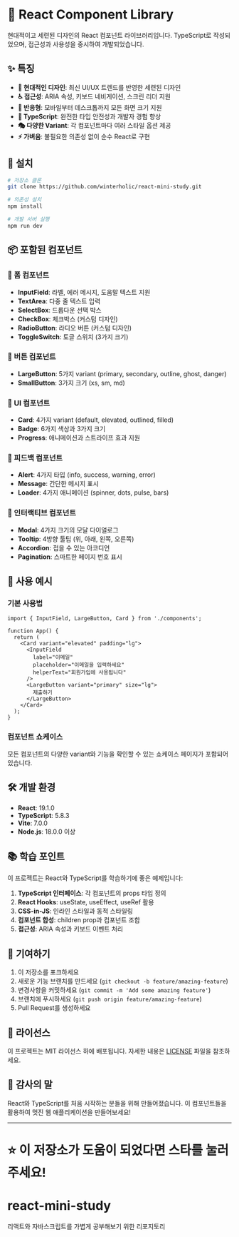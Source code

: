 
# 🎨 React Component Library

현대적이고 세련된 디자인의 React 컴포넌트 라이브러리입니다. TypeScript로 작성되었으며, 접근성과 사용성을 중시하여 개발되었습니다.

## ✨ 특징

- **🎨 현대적인 디자인**: 최신 UI/UX 트렌드를 반영한 세련된 디자인
- **♿ 접근성**: ARIA 속성, 키보드 네비게이션, 스크린 리더 지원
- **📱 반응형**: 모바일부터 데스크톱까지 모든 화면 크기 지원
- **🔧 TypeScript**: 완전한 타입 안전성과 개발자 경험 향상
- **🎭 다양한 Variant**: 각 컴포넌트마다 여러 스타일 옵션 제공
- **⚡ 가벼움**: 불필요한 의존성 없이 순수 React로 구현

## 🚀 설치

```bash
# 저장소 클론
git clone https://github.com/winterholic/react-mini-study.git

# 의존성 설치
npm install

# 개발 서버 실행
npm run dev
```

## 📦 포함된 컴포넌트

### 📝 폼 컴포넌트
- **InputField**: 라벨, 에러 메시지, 도움말 텍스트 지원
- **TextArea**: 다중 줄 텍스트 입력
- **SelectBox**: 드롭다운 선택 박스
- **CheckBox**: 체크박스 (커스텀 디자인)
- **RadioButton**: 라디오 버튼 (커스텀 디자인)
- **ToggleSwitch**: 토글 스위치 (3가지 크기)

### 🔘 버튼 컴포넌트
- **LargeButton**: 5가지 variant (primary, secondary, outline, ghost, danger)
- **SmallButton**: 3가지 크기 (xs, sm, md)

### 🎴 UI 컴포넌트
- **Card**: 4가지 variant (default, elevated, outlined, filled)
- **Badge**: 6가지 색상과 3가지 크기
- **Progress**: 애니메이션과 스트라이프 효과 지원

### 💬 피드백 컴포넌트
- **Alert**: 4가지 타입 (info, success, warning, error)
- **Message**: 간단한 메시지 표시
- **Loader**: 4가지 애니메이션 (spinner, dots, pulse, bars)

### 🎯 인터랙티브 컴포넌트
- **Modal**: 4가지 크기의 모달 다이얼로그
- **Tooltip**: 4방향 툴팁 (위, 아래, 왼쪽, 오른쪽)
- **Accordion**: 접을 수 있는 아코디언
- **Pagination**: 스마트한 페이지 번호 표시

## 🎨 사용 예시

### 기본 사용법

```tsx
import { InputField, LargeButton, Card } from './components';

function App() {
  return (
    <Card variant="elevated" padding="lg">
      <InputField 
        label="이메일" 
        placeholder="이메일을 입력하세요"
        helperText="회원가입에 사용됩니다"
      />
      <LargeButton variant="primary" size="lg">
        제출하기
      </LargeButton>
    </Card>
  );
}
```

### 컴포넌트 쇼케이스

모든 컴포넌트의 다양한 variant와 기능을 확인할 수 있는 쇼케이스 페이지가 포함되어 있습니다.

## 🛠️ 개발 환경

- **React**: 19.1.0
- **TypeScript**: 5.8.3
- **Vite**: 7.0.0
- **Node.js**: 18.0.0 이상

## 📚 학습 포인트

이 프로젝트는 React와 TypeScript를 학습하기에 좋은 예제입니다:

1. **TypeScript 인터페이스**: 각 컴포넌트의 props 타입 정의
2. **React Hooks**: useState, useEffect, useRef 활용
3. **CSS-in-JS**: 인라인 스타일과 동적 스타일링
4. **컴포넌트 합성**: children prop과 컴포넌트 조합
5. **접근성**: ARIA 속성과 키보드 이벤트 처리

## 🤝 기여하기

1. 이 저장소를 포크하세요
2. 새로운 기능 브랜치를 만드세요 (`git checkout -b feature/amazing-feature`)
3. 변경사항을 커밋하세요 (`git commit -m 'Add some amazing feature'`)
4. 브랜치에 푸시하세요 (`git push origin feature/amazing-feature`)
5. Pull Request를 생성하세요

## 📄 라이선스

이 프로젝트는 MIT 라이선스 하에 배포됩니다. 자세한 내용은 [LICENSE](LICENSE) 파일을 참조하세요.

## 🙏 감사의 말

React와 TypeScript를 처음 시작하는 분들을 위해 만들어졌습니다. 이 컴포넌트들을 활용하여 멋진 웹 애플리케이션을 만들어보세요!

---

⭐ 이 저장소가 도움이 되었다면 스타를 눌러주세요!
=======
# react-mini-study
리액트와 자바스크립트를 가볍게 공부해보기 위한 리포지토리
